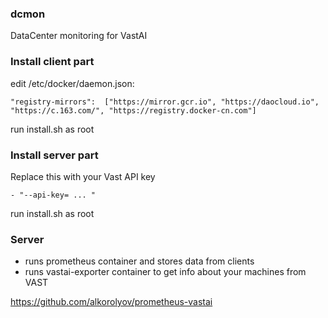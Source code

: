 ### dcmon
DataCenter monitoring for VastAI

### Install client part

edit /etc/docker/daemon.json:

```
"registry-mirrors":  ["https://mirror.gcr.io", "https://daocloud.io", "https://c.163.com/", "https://registry.docker-cn.com"]
```

run install.sh as root

### Install server part

Replace this with your Vast API key 
```
- "--api-key= ... "
```

run install.sh as root

### Server
* runs prometheus container and stores data from clients
* runs vastai-exporter container to get info about your machines from VAST

https://github.com/alkorolyov/prometheus-vastai

